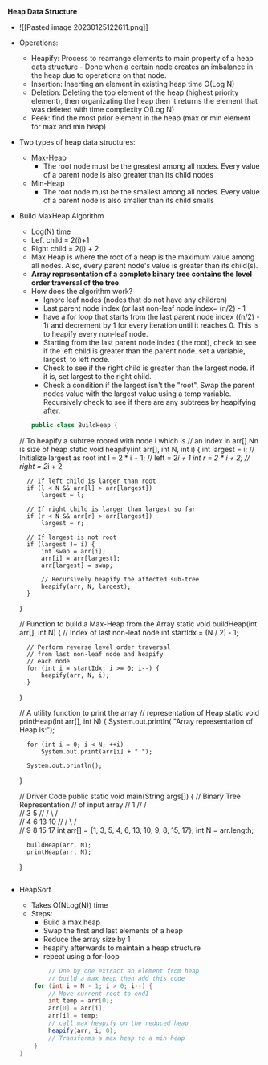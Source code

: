 **Heap Data Structure**
- ![[Pasted image 20230125122611.png]]
- Operations:
	- Heapify: Process to rearrange elements to main property of a heap data structure 
			- Done when a certain node creates an imbalance in the heap due to operations on that node.
	- Insertion: Inserting an element in existing heap time O(Log N)
	- Deletion: Deleting the top element of the heap (highest priority element), then organizating the heap then it returns the element that was deleted with time complexity O(Log N)
	- Peek: find the most prior element in the heap (max or min element for max and min heap)
- Two types of heap data structures:
	- Max-Heap
		- The root node must be the greatest among all nodes. Every value of a parent node is also greater than its child nodes 
	- Min-Heap
		- The root node must be the smallest among all nodes. Every value of a parent node is also smaller than its child smalls 

- Build MaxHeap Algorithm
	- Log(N) time
	- Left child = 2(i)+1
	- Right child = 2(i) + 2
	- Max Heap is where the root of a heap is the maximum value among all nodes. Also, every parent node's value is greater than its child(s).
	- **Array representation of a complete binary tree contains the level order traversal of the tree**.
	- How does the algorithm work? 
		- Ignore leaf nodes (nodes that do not have any children)
		- Last parent node index (or last non-leaf node index= (n/2) - 1
		- have a for loop that starts from the last parent node index ((n/2) - 1) and decrement by 1 for every iteration until it reaches 0. This is to heapify every non-leaf node. 
		- Starting from the last parent node index ( the root), check to see if the left child is greater than the parent node. set a variable, largest, to left node. 
		- Check to see if the right child is greater than the largest node. if it is, set largest to the right child. 
		- Check a condition if the largest isn't the "root", Swap the parent nodes value with the largest value using a temp variable. Recursively check to see if there are any subtrees by heapifying after. 
		```Java
		public class BuildHeap {
    // To heapify a subtree rooted with node i which is
    // an index in arr[].Nn is size of heap
    static void heapify(int arr[], int N, int i)
    {
        int largest = i; // Initialize largest as root
        int l = 2 * i + 1; // left = 2*i + 1
        int r = 2 * i + 2; // right = 2*i + 2
  
        // If left child is larger than root
        if (l < N && arr[l] > arr[largest])
            largest = l;
  
        // If right child is larger than largest so far
        if (r < N && arr[r] > arr[largest])
            largest = r;
  
        // If largest is not root
        if (largest != i) {
            int swap = arr[i];
            arr[i] = arr[largest];
            arr[largest] = swap;
  
            // Recursively heapify the affected sub-tree
            heapify(arr, N, largest);
        }
    }
  
    // Function to build a Max-Heap from the Array
    static void buildHeap(int arr[], int N)
    {
        // Index of last non-leaf node
        int startIdx = (N / 2) - 1;
  
        // Perform reverse level order traversal
        // from last non-leaf node and heapify
        // each node
        for (int i = startIdx; i >= 0; i--) {
            heapify(arr, N, i);
        }
    }
  
    // A utility function to print the array
    // representation of Heap
    static void printHeap(int arr[], int N)
    {
        System.out.println(
            "Array representation of Heap is:");
  
        for (int i = 0; i < N; ++i)
            System.out.print(arr[i] + " ");
  
        System.out.println();
    }
  
    // Driver Code
    public static void main(String args[])
    {
        // Binary Tree Representation
        // of input array
        //            1
        //         /      \
        //       3        5
        //     /   \       / \
        //  4       6  13 10
        // / \    /  \
        // 9  8  15   17
        int arr[] = {1, 3, 5, 4, 6, 13, 10, 9, 8, 15, 17};
        int N = arr.length;
        
        buildHeap(arr, N);
        printHeap(arr, N);
    }
    ```
- HeapSort
	- Takes O(NLog(N)) time
	- Steps:
		- Build a max heap
		- Swap the first and last elements of a heap
		- Reduce the array size by 1
		- heapify afterwards to maintain a heap structure
		- repeat using a for-loop
	```Java
	        // One by one extract an element from heap
	        // build a max heap then add this code 
        for (int i = N - 1; i > 0; i--) {
            // Move current root to end1
            int temp = arr[0];
            arr[0] = arr[i];
            arr[i] = temp; 
            // call max heapify on the reduced heap
            heapify(arr, i, 0);
            // Transforms a max heap to a min heap
        }
    }
	```

